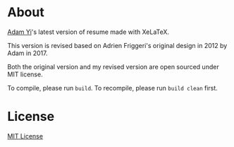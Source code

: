 # About
[Adam Yi](https://yiad.am)'s latest version of resume made with XeLaTeX.

This version is revised based on Adrien Friggeri's original design in 2012 by Adam in 2017.

Both the original version and my revised version are open sourced under MIT license.

To compile, please run `build`. To recompile, please run `build clean` first.

# License
[MIT License](LICENSE)
